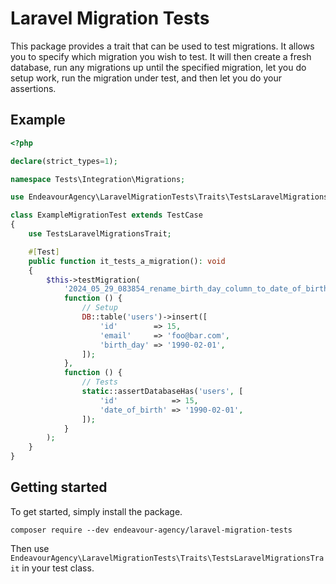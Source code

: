 # Laravel Migration Tests
This package provides a trait that can be used to test migrations. It allows you to specify which migration
you wish to test. It will then create a fresh database, run any migrations up until the specified migration,
let you do setup work, run the migration under test, and then let you do your assertions.

## Example

```php
<?php

declare(strict_types=1);

namespace Tests\Integration\Migrations;

use EndeavourAgency\LaravelMigrationTests\Traits\TestsLaravelMigrationsTrait;use Illuminate\Foundation\Testing\TestCase;use PHPUnit\Framework\Attributes\Test;

class ExampleMigrationTest extends TestCase
{
    use TestsLaravelMigrationsTrait;

    #[Test]
    public function it_tests_a_migration(): void
    {
        $this->testMigration(
            '2024_05_29_083854_rename_birth_day_column_to_date_of_birth_on_users_table',
            function () {
                // Setup
                DB::table('users')->insert([
                    'id'        => 15,
                    'email'     => 'foo@bar.com',
                    'birth_day' => '1990-02-01',
                ]);
            },
            function () {
                // Tests
                static::assertDatabaseHas('users', [
                    'id'            => 15,
                    'date_of_birth' => '1990-02-01',
                ]);
            }
        );
    }
}
```

## Getting started
To get started, simply install the package.
```shell
composer require --dev endeavour-agency/laravel-migration-tests
```

Then use `EndeavourAgency\LaravelMigrationTests\Traits\TestsLaravelMigrationsTrait` in your test class.
